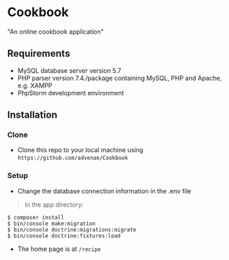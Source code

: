 # Cookbook
"An online cookbook application"

## Requirements

- MySQL database server version 5.7
- PHP parser version 7.4./package containing MySQL, PHP and Apache, e.g. XAMPP
- PhpStorm development environment

## Installation

### Clone

- Clone this repo to your local machine using `https://github.com/advenae/Cookbook`

### Setup

- Change the database connection information in the .env file

> In the app directory:
```shell
$ composer install
$ bin/console make:migration
$ bin/console doctrine:migrations:migrate
$ bin/console doctrine:fixtures:load
```

- The home page is at `/recipe`
